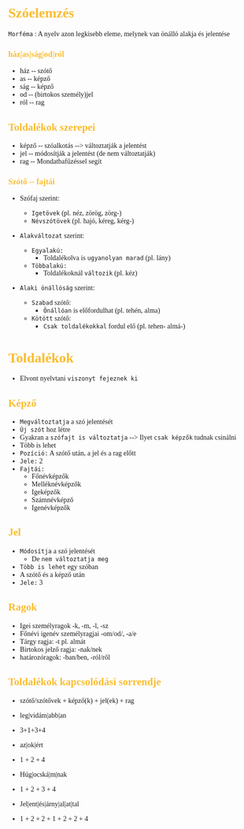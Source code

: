 <span style="font-family:'cascadia code'">

# <span style="color:#fabd2f"> Szóelemzés

`Morféma`
: A nyelv azon legkisebb eleme, melynek van önálló alakja és jelentése

<spany style="color:#fabd2f"></span>

### <span style="color:#fabd2f">ház|as|ság|od|ról


- ház -- szótő
- as -- képző
- ság -- képző
- od --  (birtokos személy)jel
- ról -- rag

## <span style="color:#fabd2f">Toldalékok szerepei
- képző -- szóalkotás --> változtatják a jelentést
- jel -- módosítják a jelentést (de nem változtatják)
- rag -- Mondatbafűzéssel segít



### <span style="color:#fabd2f">Szótő -- fajtái
- Szófaj szerint:
  - `Igetövek` (pl. néz, zörög, zörg-)
  - `Névszótövek` (pl. hajó, kéreg, kérg-)
  
- `Alakváltozat` szerint:
  - `Egyalakú:`
    - Toldalékolva is `ugyanolyan marad` (pl. lány)
  - `Többalakú:`
    - Toldalékoknál `változik` (pl. kéz)

- `Alaki önállóság` szerint:
  - `Szabad` szótő:
    - `Önállóan` is előfordulhat (pl. tehén, alma)
  - `Kötött` szótő:
    - `Csak toldalékokkal` fordul elő (pl. tehen- almá-)

# <span style="color:#fabd2f"> Toldalékok
- Elvont nyelvtani `viszonyt fejeznek ki`
## <span style="color:#fabd2f">Képző
- `Megváltoztatja` a szó jelentését
- `Új szót` hoz létre
- Gyakran a `szófajt is változtatja` --> Ilyet `csak képzők` tudnak csinálni
- Több is lehet
- `Pozíció:` A szótő után, a jel és a rag előtt
- `Jele:` 2
- `Fajtái:`
  - Főnévképzők
  - Melléknévképzők
  - Igeképzők
  - Számnévképző
  - Igenévképzők

## <span style="color:#fabd2f">Jel
- `Módosítja` a szó jelentését 
  - De `nem változtatja meg`
- `Több is lehet` egy szóban
- A szótő és a képző után
- `Jele:` 3

## <span style="color:#fabd2f">Ragok
- Igei személyragok -k, -m, -l, -sz
- Főnévi igenév személyragjai -om/od/, -a/e
- Tárgy ragja: -t pl. almát
- Birtokos jelző ragja: -nak/nek
- határozóragok: -ban/ben, -ról/ről

## <span style="color:#fabd2f">Toldalékok kapcsolódási sorrendje
- szótő/szótővek + képző(k) + jel(ek) + rag
- leg|vidám|abb|an
- 3+1+3+4
- az|ok|ért
- 1 + 2 + 4
- Húg|ocská|m|nak
- 1 + 2 + 3 + 4

- Jel|ent|és|árny|al|at|tal
- 1 + 2 + 2 + 1 + 2 + 2 + 4
